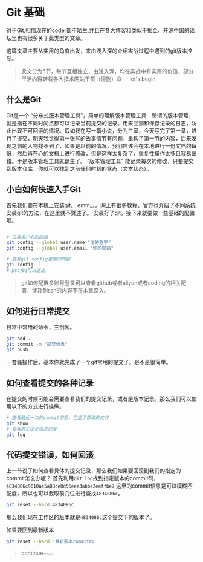 # Git 基础

对于Git,相信现在的coder都不陌生,并且在各大博客和类似于掘金、开源中国的论坛里也有很多关于此类型的文章。

这篇文章主要从实用的角度出发，来由浅入深的介绍实战过程中遇到的git版本控制。

> 此文分为5节，每节互相独立，由浅入深，均在实战中有实用的价值，部分干活内容转载各大技术网站干货（侵删）😄 ····let's begin

## 什么是Git

Git是一个 “分布式版本管理工具”，简单的理解版本管理工具：所谓的版本管理，就是指在不同时间点都可以记录当前提交的记录。用来回溯和保存记录的日志，防止出现不可回滚的情况。假如我在写一篇小说，分为三章，今天写完了第一章，进行了提交，明天我觉得第一张写的故事情节有问题，重构了第一节的内容，后来发现之前的人物找不到了，如果是以前的情况，我们应该会在本地进行一份文档的备份，然后再在心的文档上进行修改，但是这样太复杂了，重复性操作太多且容易出错。于是版本管理工具就诞生了。
“版本管理工具” 能记录每次的修改，只要提交到版本仓库，你就可以找到之前任何时刻的状态（文本状态）。

## 小白如何快速入手Git

首先我们要在本机上安装git。
emm。。。网上有很多教程，官方也介绍了不同系统安装git的方法，在这里就不赘述了。
安装好了git，接下来就要做一些基础的配置项。

```bash

# 设置用户名和邮箱
git config --global user.name "你的名字"
git config --global user.email "你的邮箱"

# 查看git config里面的内容
gti config -l
# ps:按q可以退出
```

> git如何配置多账号登录可以查看github或者aliyun或者coding的相关配置，涉及到ssh的内容不在本章深入。

## 如何进行日常提交

日常中常用的命令，三剑客。

```bash
git add .
git commit -m "提交信息"
git push
```

一套骚操作后，基本你就完成了一个git常用的提交了。是不是很简单。

## 如何查看提交的各种记录

在提交的时候可能会需要查看我们的提交记录，或者是版本记录。那么我们可以使用以下的方式进行操纵。

```bash
# 查看最近一次的commit信息，包括了修改的文件
git show
# 查看历史提交信息记录
git log
```

## 代码提交错误，如何回滚

上一节说了如何查看具体的提交记录，那么我们如果要回滚到我们的指定的commit怎么办呢？
首先利用`git log`找到指定版本的commit码，`4834086c9010ae5a88ce8d56eee3abbe2eeffbe7`,这里的commit信息是可以模糊匹配度，所以也可以截取前几位进行查找`4834086c`。

```bash
git reset --hard 4834086c
```

那么我们现在工作区的版本就是`4834086c`这个提交下的版本了。

如果要回到最新版本

```bash
git reset --hard '最新版本commit码'
```

> continue~~~

